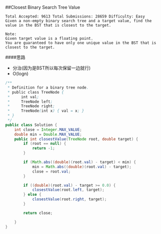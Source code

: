 ##Closest Binary Search Tree Value

	Total Accepted: 9613 Total Submissions: 28659 Difficulty: Easy
	Given a non-empty binary search tree and a target value, find the value in the BST that is closest to the target.

	Note:
	Given target value is a floating point.
	You are guaranteed to have only one unique value in the BST that is closest to the target.

####思路
- 分治(因为是BST所以每次保留一边就行)
- O(logn)

```java
/**
 * Definition for a binary tree node.
 * public class TreeNode {
 *     int val;
 *     TreeNode left;
 *     TreeNode right;
 *     TreeNode(int x) { val = x; }
 * }
 */
public class Solution {
    int close = Integer.MAX_VALUE;
    double min = Double.MAX_VALUE;
    public int closestValue(TreeNode root, double target) {
        if (root == null) {
            return -1;
        }

        if (Math.abs((double)(root.val) - target) < min) {
            min = Math.abs((double)(root.val) - target);
            close = root.val;
        }

        if ((double)(root.val) - target >= 0.0) {
            closestValue(root.left, target);
        } else {
            closestValue(root.right, target);
        }

        return close;

    }
}
```
